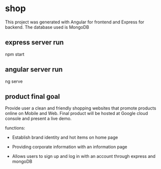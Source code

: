 # shop

This project was generated with Angular for frontend and Express for backend. The database used is MongoDB

## express server run

npm start

## angular server run

ng serve

## product final goal

Provide user a clean and friendly shopping websites that promote products online on Mobile and Web. Final product will be hosted at Google cloud console and present a live demo.

functions:

- Establish brand identity and hot items on home page

- Providing corporate information with an information page

- Allows users to sign up and log in with an account through express and mongoDB








